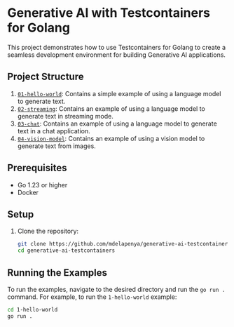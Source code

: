 # Generative AI with Testcontainers for Golang

This project demonstrates how to use Testcontainers for Golang to create a seamless development environment for building Generative AI applications.

## Project Structure

1. [`01-hello-world`](./01-hello-world): Contains a simple example of using a language model to generate text.
2. [`02-streaming`](./02-streaming): Contains an example of using a language model to generate text in streaming mode.
3. [`03-chat`](./03-chat): Contains an example of using a language model to generate text in a chat application.
4. [`04-vision-model`](./04-vision-model): Contains an example of using a vision model to generate text from images.

## Prerequisites

- Go 1.23 or higher
- Docker

## Setup

1. Clone the repository:
    ```sh
    git clone https://github.com/mdelapenya/generative-ai-testcontainers.git
    cd generative-ai-testcontainers
    ```

## Running the Examples

To run the examples, navigate to the desired directory and run the `go run .` command. For example, to run the `1-hello-world` example:

```sh
cd 1-hello-world
go run .
```
